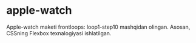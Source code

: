 # apple-watch

Apple-watch maketi frontloops: loop1-step10 mashqidan olingan. Asosan, CSSning Flexbox texnalogiyasi ishlatilgan.
